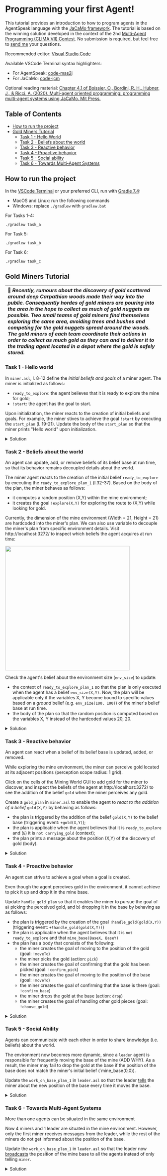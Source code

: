# Programming your first Agent! 

This tutorial provides an introduction to how to program agents in the AgentSpeak language with the [JaCaMo framework](https://jacamo-lang.github.io/documentation/). The tutorial is based on the winning solution developed in the context of the 2nd [Multi-Agent Programming (CLIMA VII) Contest](https://multiagentcontest.org/). No submission is required, but feel free to [send me](mailto:danai.vachtsevanou@unisg.ch) your questions.

Recommended editor: [Visual Studio Code](https://code.visualstudio.com/)

Available VSCode Terminal syntax highlighters: 
- For AgentSpeak: [code-mas2j](https://marketplace.visualstudio.com/items?itemName=tkampik.code-mas2j)
- For JaCaMo: [code-jcm](https://marketplace.visualstudio.com/items?itemName=u473t8.code-jcm)

Optional reading material: [<u>Chapter 4.1</u> of Boissier, O., Bordini, R. H., Hubner, J., & Ricci, A. (2020). Multi-agent oriented programming: programming multi-agent systems using JaCaMo. Mit Press.](https://mitpress.ublish.com/book/multi-agent-oriented-programming-programming-multi-agent-systems-using-jacamo)

## Table of Contents
-   [How to run the project](#how-to-run-the-project)
-   [Gold Miners Tutorial](#gold-miners-tutorial)
    -  [Task 1 - Hello World](#task-1---hello-world)
    -  [Task 2 - Beliefs about the world](#task-2---beliefs-about-the-world)
    -  [Task 3 - Reactive behavior](#task-3---reactive-behavior)
    -  [Task 4 - Proactive behavior](#task-4---proactive-behavior)
    -  [Task 5 - Social ability](#task-5---social-ability)
    -  [Task 6 - Towards Multi-Agent Systems](#task-6---towards-multi-agent-systems)

## How to run the project
In the [VSCode Terminal](https://code.visualstudio.com/docs/terminal/basics) or your preferred CLI, run with [Gradle 7.4](https://gradle.org/): 
- MacOS and Linux: run the following commands
- Windows: replace `./gradlew` with `gradlew.bat`

For Tasks 1-4:
```shell
./gradlew task_a
```
For Task 5:
```shell
./gradlew task_b
```
For Task 6: 
```shell
./gradlew task_c
```

## Gold Miners Tutorial

| :book: _Recently, rumours about the discovery of gold scattered around deep Carpathian woods made their way into the public. Consequently hordes of gold miners are pouring into the area in the hope to collect as much of gold nuggets as possible. Two small teams of gold miners find themselves exploring the same area, avoiding trees and bushes and competing for the gold nuggets spread around the woods. The gold miners of each team coordinate their actions in order to collect as much gold as they can and to deliver it to the trading agent located in a depot where the gold is safely stored._   |
| :-- |

### Task 1 - Hello world
In `miner.asl`, l. 8-12 define the _initial beliefs and goals_ of a miner agent. The miner is initialized as follows:
- `ready_to_explore`: the agent believes that it is ready to explore the mine for gold;
- `!start`: the agent has the goal to start.

Upon initialization, the miner reacts to the creation of initial beliefs and goals. For example, the miner stives to achieve the goal `!start` by executing the `start_plan` (l. 19-21). Update the body of the `start_plan` so that the miner prints "Hello world" upon initialization.

<details>
<summary>Solution</summary>

```
// miner.asl

/* 
 * Plan for achieving the goal !start 
 * Triggering event: Creation of goal !start
 * Context: true (the plan is always applicable)
 * Body: prints "Hello World"
*/
@start_plan 
+!start : true 
   <- .print("Hello World").
```

</details>

### Task 2 - Beliefs about the world
An agent can update, add, or remove beliefs of its belief base at run time, so that its behavior remains decoupled details about the world.

The miner agent reacts to the creation of the initial belief `ready_to_explore` by executing the `ready_to_explore_plan_1` (l.32-37). Based on the body of the plan, the miner behaves as follows:
- it computes a random position (X,Y) within the mine environment;
- it creates the goal `!explore(X,Y)` for exploring the route to (X,Y) while looking for gold.

Currently, the dimension of the mine environment (Width = 21, Height = 21) are hardcoded into the miner's plan. We can also use variable to decouple the miner's plan from specific environment details. Visit http://localhost:3272/ to inspect which beliefs the agent acquires at run time:

<img src="media/miner1-beliefs.png?raw=true" width="400">

Check the agent's belief about the environment size (`env_size`) to update:
- the context of `ready_to_explore_plan_1` so that the plan is only executed when the agent has a belief `env_size(X,Y)`. Now, the plan will be applicable only if the variables X, Y become bound to specific values based on a _ground_ belief (e.g. `env_size(100, 100)`) of the miner's belief base at run time.
- the body of the plan so that the random position is computed based on the variables X, Y instead of the hardcoded values 20, 20. 

<details>
<summary>Solution</summary>

```
// miner.asl

/* 
 * Plan for reacting to a new belief ready_to_explore. 
 * The miner reacts by deciding to explore the route to a random position in the environment.
 * Triggering event: Addition of belief ready_to_explore
 * Context: true (the plan is always applicable)
 * Body: the miner computes a random position (X,Y) and creates the goal to explore the route to it 
*/
@ready_to_explore_plan_1
+ready_to_explore : env_size(W,H)
   <-  
      jia.random(X,W-1) ; // action that unifies X with a random number in [0, W-1]
      jia.random(Y,H-1) ; // action that unifies Y with a random number in [0, H-1]
      .print("I will create the goal to explore (",X,",", Y,")");
      !explore(X,Y) . // creates goal explore(X,Y)
```

</details>

### Task 3 - Reactive behavior
An agent can react when a belief of its belief base is updated, added, or removed.
    
While exploring the mine environment, the miner can perceive gold located at its adjacent positions (perception scope radius: 1 grid). 

Click on the cells of the Mining World GUI to add gold for the miner to discover, and inspect the beliefs of the agent at http://localhost:3272/ to see the addition of the belief `gold` when the miner perceives any gold. 

Create a `gold_plan` in `miner.asl` to enable the agent to _react to the addition of a belief_ `gold(X,Y)` by behaving as follows:
- the plan is triggered by the addition of the belief `gold(X,Y)` to the belief base (triggering event: `+gold(X,Y)`);
- the plan is applicable when the agent believes that it is `ready_to_explore` and (`&`) it is `not carrying_gold` (context);
- the plan prints a message about the position (X,Y) of the discovery of gold (body).

<details>
<summary>Solution</summary>

```
// miner.asl

/* 
 * Plan for reacting to a new belief gold(X,Y). 
 * Triggering event: addition of belief gold(X,Y)
 * Context: the miner believes that it is ready to explore, and does not believe that it is carrying gold
*/
@gold_plan[atomic]          
+gold(X,Y)
  :  ready_to_explore & not carrying_gold
  <- .print("Gold perceived: ",gold(X,Y)).
```

</details>

### Task 4 - Proactive behavior 
An agent can strive to achieve a goal when a goal is created.
    
Even though the agent perceives gold in the environment, it cannot achieve to pick it up and drop it in the mine base.

Update `handle_gold_plan` so that it enables the miner to pursue the goal of a) picking the perceived gold, and b) dropping it in the base by behaving as as follows:
- the plan is triggered by the creation of the goal `!handle_gold(gold(X,Y))` (triggering event: `+!handle_gold(gold(X,Y))`)
- the plan is applicable when the agent believes that it is `not ready_to_explore` and that `mine_base(BaseX, BaseY)`
- the plan has a body that consists of the following:
  - the miner creates the goal of moving to the position of the gold (goal: `!moveTo`)
  - the miner picks the gold (action: `pick`)
  - the miner creates the goal of confirming that the gold has been picked (goal: `!confirm_pick`)
  - the miner creates the goal of moving to the position of the base (goal: `!moveTo`)
  - the miner creates the goal of confirming that the base is there (goal: `!confirm_base`)
  - the miner drops the gold at the base (action: `drop`)
  - the miner creates the goal of handling other gold pieces (goal: `!choose_gold`)
    
<details>
<summary>Solution</summary>

```
// miner.asl

/* 
 * Plan for achieving the goal !handle(gold(X,Y))
 * The agent strives to achieve the goal by a) picking the perceived gold, and b) dropping it in the base
 * Triggering event: creation of goal !handle(gold(X,Y))
 * Context: the miner believes that the mine base is in position (BaseX,BaseY) and it is not ready_to_explore
 */
+!handle(gold(X,Y)) 
  :  not ready_to_explore & mine_base(BaseX,BaseY)
  <- .print("Handling ",gold(X,Y)," now.");
     !move_to(X,Y); // creates the goal of moving to the position of the gold
     pick; // action that picks the gold
     !confirm_pick; // creates the goal of confirming that the gold has been picked
     !move_to(BaseX,BaseY); // creates the goal of moving to the position of the base
     !confirm_base; // creates the goal of confirming that the base is there
     drop; // action that drops the gold at the base
     .print("Finish handling ",gold(X,Y));
     !!choose_gold. // creates the goal of handling other gold pieces
```

</details>

### Task 5 - Social Ability

Agents can communicate with each other in order to share knowledge (i.e. beliefs) about the world.
    
The environment now becomes more dynamic, since a `leader` agent is responsible for frequently moving the base of the mine (ADD WHY). As a result, the miner may fail to drop the gold at the base if the position of the base does not match the miner's initial belief (`mine_base(0,0)). 

Update the `work_on_base_plan_1` in `leader.asl` so that the leader [tells](https://jason.sourceforge.net/api/jason/stdlib/send.html) the miner about the new position of the base every time it moves the base.

<details>
<summary>Solution</summary>

```
// leader.asl
@work_on_base_plan_1
+!work_on_base : env_size(W,H) 
   <- .wait(10000);
      jia.random(X,W-1) ; // action that unifies X with a random number in [0, W-1]
      jia.random(Y,H-1) ; // action that unifies Y with a random number in [0, H-1]
      move_base(X,Y); // action that moves the base to position (X,Y)
      -+mine_base(X,Y); // removes the old belief mine_base(_,_) and adds a new belief mine_base(X,Y) 
      .send(miner, tell, mine_base(X,Y)); // sends a message to miner telling that the mine_base is in position (X,Y)
      !work_on_base. // creates the goal !work_on_base
```

</details>

### Task 6 - Towards Multi-Agent Systems
    
More than one agents can be situated in the same environment

Now 4 miners and 1 leader are situated in the mine environment. However, only the first miner receives messages from the leader, while the rest of the miners do not get informed about the position of the base. 

Update the `work_on_base_plan_1` in `leader.asl` so that the leader now [broadcasts](https://jason.sourceforge.net/api/jason/stdlib/broadcast.html) the position of the mine base to all the agents instead of only telling `miner`.

<details>
<summary>Solution</summary>

```
// leader.asl
@work_on_base_plan_1
+!work_on_base : env_size(W,H) 
   <- .wait(10000);
      jia.random(X,W-1) ; // action that unifies X with a random number in [0, W-1]
      jia.random(Y,H-1) ; // action that unifies Y with a random number in [0, H-1]
      move_base(X,Y); // action that moves the base to position (X,Y)
      -+mine_base(X,Y); // removes the old belief mine_base(_,_) and adds a new belief mine_base(X,Y) 
      .boradcast(tell, mine_base(X,Y)); // broadcasts a message telling that the mine_base is in position (X,Y)
      !work_on_base. // creates the goal !work_on_base
```

</details>
